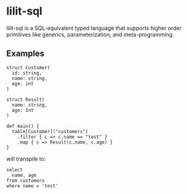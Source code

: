 lilit-sql
==========

lilit-sql is a SQL-equivalent typed language that supports higher order primitives like generics, parameterization, and meta-programming.

Examples
---------

```
struct Customer(
  id: string,
  name: string,
  age: int
)

struct Result(
  name: string,
  age: Int
)

def main() {
  table[Customer]("customers")
    .filter { c => c.name == "test" }
    .map { c => Result(c.name, c.age) }  
}
```

will transpile to:

```
select
  name, age
from customers
where name = 'test'
```
